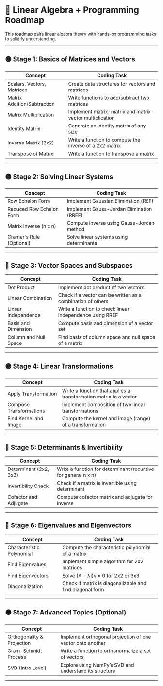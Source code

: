 # 📘 Linear Algebra + Programming Roadmap

This roadmap pairs linear algebra theory with hands-on programming tasks to solidify understanding.

---

## 🟢 Stage 1: Basics of Matrices and Vectors

| Concept                        | Coding Task                                                                 |
|-------------------------------|------------------------------------------------------------------------------|
| Scalars, Vectors, Matrices     | Create data structures for vectors and matrices                             |
| Matrix Addition/Subtraction    | Write functions to add/subtract two matrices                                |
| Matrix Multiplication          | Implement matrix-matrix and matrix-vector multiplication                    |
| Identity Matrix                | Generate an identity matrix of any size                                     |
| Inverse Matrix (2x2)           | Write a function to compute the inverse of a 2x2 matrix                     |
| Transpose of Matrix            | Write a function to transpose a matrix                                      |

---

## 🟡 Stage 2: Solving Linear Systems

| Concept                        | Coding Task                                                                 |
|-------------------------------|------------------------------------------------------------------------------|
| Row Echelon Form              | Implement Gaussian Elimination (REF)                                        |
| Reduced Row Echelon Form      | Implement Gauss-Jordan Elimination (RREF)                                   |
| Matrix Inverse (n x n)        | Compute inverse using Gauss-Jordan method                                   |
| Cramer's Rule (Optional)      | Solve linear systems using determinants                                     |

---

## 🔵 Stage 3: Vector Spaces and Subspaces

| Concept                        | Coding Task                                                                 |
|-------------------------------|------------------------------------------------------------------------------|
| Dot Product                   | Implement dot product of two vectors                                        |
| Linear Combination            | Check if a vector can be written as a combination of others                 |
| Linear Independence           | Write a function to check linear independence using RREF                   |
| Basis and Dimension           | Compute basis and dimension of a vector set                                 |
| Column and Null Space         | Find basis of column space and null space of a matrix                       |

---

## 🟣 Stage 4: Linear Transformations

| Concept                        | Coding Task                                                                 |
|-------------------------------|------------------------------------------------------------------------------|
| Apply Transformation          | Write a function that applies a transformation matrix to a vector           |
| Compose Transformations       | Implement composition of two linear transformations                         |
| Find Kernel and Image         | Compute the kernel and image (range) of a transformation                    |

---

## 🔶 Stage 5: Determinants & Invertibility

| Concept                        | Coding Task                                                                 |
|-------------------------------|------------------------------------------------------------------------------|
| Determinant (2x2, 3x3)        | Write a function for determinant (recursive for general n x n)              |
| Invertibility Check           | Check if a matrix is invertible using determinant                           |
| Cofactor and Adjugate         | Compute cofactor matrix and adjugate for inverse                            |

---

## 🔴 Stage 6: Eigenvalues and Eigenvectors

| Concept                        | Coding Task                                                                 |
|-------------------------------|------------------------------------------------------------------------------|
| Characteristic Polynomial     | Compute the characteristic polynomial of a matrix                           |
| Find Eigenvalues              | Implement simple algorithm for 2x2 matrices                                 |
| Find Eigenvectors             | Solve (A - λI)v = 0 for 2x2 or 3x3                                          |
| Diagonalization               | Check if matrix is diagonalizable and find diagonal form                    |

---

## ⚫ Stage 7: Advanced Topics (Optional)

| Concept                        | Coding Task                                                                 |
|-------------------------------|------------------------------------------------------------------------------|
| Orthogonality & Projection    | Implement orthogonal projection of one vector onto another                  |
| Gram-Schmidt Process          | Write a function to orthonormalize a set of vectors                         |
| SVD (Intro Level)             | Explore using NumPy’s SVD and understand its structure                      |

---
